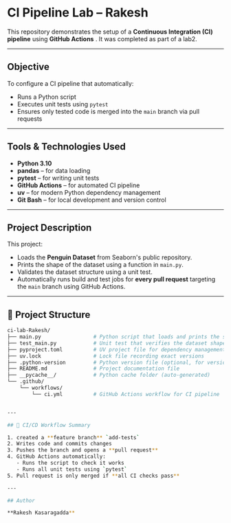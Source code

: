 # CI Pipeline Lab – Rakesh

This repository demonstrates the setup of a **Continuous Integration (CI) pipeline** using **GitHub Actions** . It was completed as part of a lab2.

---

## Objective

To configure a CI pipeline that automatically:

- Runs a Python script
- Executes unit tests using `pytest`
- Ensures only tested code is merged into the `main` branch via pull requests

---

##  Tools & Technologies Used

- **Python 3.10**
- **pandas** – for data loading
- **pytest** – for writing unit tests
- **GitHub Actions** – for automated CI pipeline
- **uv** – for modern Python dependency management
- **Git Bash** – for local development and version control

---

## Project Description

This project:

- Loads the **Penguin Dataset** from Seaborn's public repository.
- Prints the shape of the dataset using a function in `main.py`.
- Validates the dataset structure using a unit test.
- Automatically runs build and test jobs for **every pull request** targeting the `main` branch using GitHub Actions.

---

## 📁 Project Structure

```bash
ci-lab-Rakesh/
├── main.py                 # Python script that loads and prints the shape of the dataset
├── test_main.py            # Unit test that verifies the dataset shape
├── pyproject.toml          # UV project file for dependency management
├── uv.lock                 # Lock file recording exact versions
├── .python-version         # Python version file (optional, for version pinning)
├── README.md               # Project documentation file
├── __pycache__/            # Python cache folder (auto-generated)
└── .github/
    └── workflows/
        └── ci.yml          # GitHub Actions workflow for CI pipeline


---

## 🔁 CI/CD Workflow Summary

1. created a **feature branch** `add-tests`
2. Writes code and commits changes
3. Pushes the branch and opens a **pull request**
4. GitHub Actions automatically:
   - Runs the script to check it works
   - Runs all unit tests using `pytest`
5. Pull request is only merged if **all CI checks pass**

---

## Author

**Rakesh Kasaragadda**  


